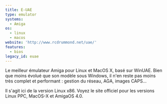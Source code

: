 ```yaml
---
title: E-UAE
type: emulator
systems:
  - Amiga
os:
  - linux
  - macos
website: 'http://www.rcdrummond.net/uae/'
features:
  - bios
legacy_id: euae
---
```

Le meilleur émulateur Amiga pour Linux et MacOS X, basé sur WinUAE. Bien que moins évolué que son modèle sous Windows, il n'en reste pas moins très complet et performant : gestion du réseau, AGA, images CAPS...

Il s'agit ici de la version Linux x86. Voyez le site officiel pour les versions Linux PPC, MacOS-X et AmigaOS 4.0.

